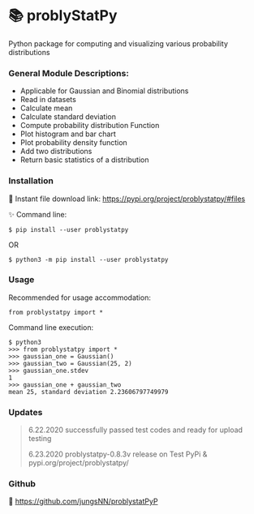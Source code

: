 # :books: ​problyStatPy

Python package for computing and visualizing various probability distributions



###  General Module Descriptions:

* Applicable for Gaussian and Binomial distributions
* Read in datasets
* Calculate mean
* Calculate standard deviation
* Compute probability distribution Function
* Plot histogram and bar chart
* Plot probability density function
* Add two distributions
* Return basic statistics of a distribution



### Installation

:link: Instant file download link:
https://pypi.org/project/problystatpy/#files



:sparkles: Command line:
```
$ pip install --user problystatpy
```
OR		
```
$ python3 -m pip install --user problystatpy
```



### Usage

Recommended for usage accommodation:
```
from problystatpy import *
```

Command line execution:
```
$ python3
>>> from problystatpy import *
>>> gaussian_one = Gaussian()
>>> gaussian_two = Gaussian(25, 2)
>>> gaussian_one.stdev
1
>>> gaussian_one + gaussian_two
mean 25, standard deviation 2.23606797749979
```



### Updates

> 6.22.2020 successfully passed test codes and ready for upload testing
>
> 6.23.2020 problystatpy-0.8.3v release on Test PyPi & pypi.org/project/problystatpy/





### Github

:link: https://github.com/jungsNN/problystatPyP
